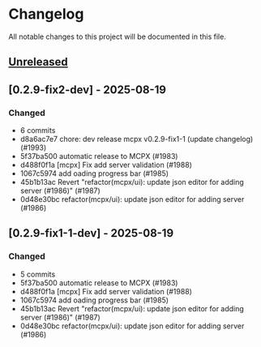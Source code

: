 # Changelog

All notable changes to this project will be documented in this file.

## [Unreleased]

## [0.2.9-fix2-dev] - 2025-08-19
### Changed
- 6 commits
- d8a6ac7e7 chore: dev release mcpx v0.2.9-fix1-1 (update changelog) (#1993)
- 5f37ba500 automatic release to MCPX (#1983)
- d488f0f1a [mcpx] Fix add server validation (#1988)
- 1067c5974 add oading progress bar (#1985)
- 45b1b13ac Revert "refactor(mcpx/ui): update json editor for adding server (#1986)" (#1987)
- 0d48e30bc refactor(mcpx/ui): update json editor for adding server (#1986)


## [0.2.9-fix1-1-dev] - 2025-08-19
### Changed
- 5 commits
- 5f37ba500 automatic release to MCPX (#1983)
- d488f0f1a [mcpx] Fix add server validation (#1988)
- 1067c5974 add oading progress bar (#1985)
- 45b1b13ac Revert "refactor(mcpx/ui): update json editor for adding server (#1986)" (#1987)
- 0d48e30bc refactor(mcpx/ui): update json editor for adding server (#1986)


[Unreleased]: https://github.com/TheLunarCompany/lunar-private/compare/mcpx-v0.2.9-fix1-1...HEAD
